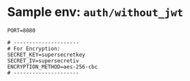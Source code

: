 # Sample env: `auth/without_jwt`

```env
PORT=8080

# ---------------------
# For Encryption:
SECRET_KEY=supersecretkey
SECRET_IV=supersecretiv
ENCRYPTION_METHOD=aes-256-cbc
# ---------------------

```
